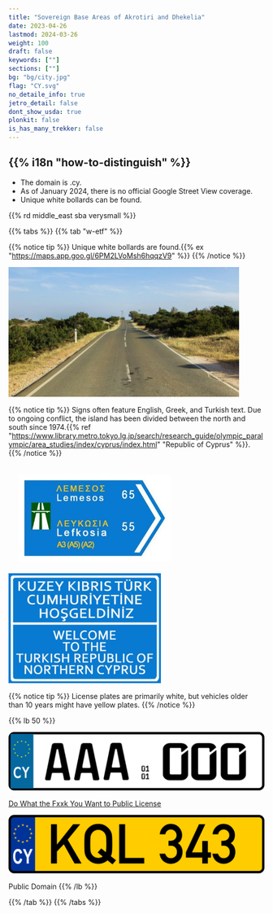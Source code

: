 ```yaml
---
title: "Sovereign Base Areas of Akrotiri and Dhekelia"
date: 2023-04-26
lastmod: 2024-03-26
weight: 100
draft: false
keywords: [""]
sections: [""]
bg: "bg/city.jpg"
flag: "CY.svg"
no_detaile_info: true
jetro_detail: false
dont_show_usda: true
plonkit: false
is_has_many_trekker: false
---
```


<div class="main-desciption country-description">
    <h2 class="section-title">{{% i18n "how-to-distinguish" %}}</h2>
    <ul class="rule-list">
        <li>The domain is <span class="quiz">.cy</span>.</li>
        <li>As of January 2024, there is no official Google Street View coverage.</li>
        <li>Unique white bollards can be found.</li>
    </ul>
    {{% rd middle_east sba verysmall %}}
</div>

{{% tabs %}}
{{% tab "w-etf" %}}

{{% notice tip %}}
Unique white bollards are found.{{% ex "https://maps.app.goo.gl/6PM2LVoMsh6hqqzV9" %}}
{{% /notice %}}

<div class="googlemap-if">
<img src="./cyprus_cavo_greko_national_18.jpg" width="90%">
</div>

{{% notice tip %}}
Signs often feature English, Greek, and Turkish text. Due to ongoing conflict, the island has been divided between the north and south since 1974.{{% ref "https://www.library.metro.tokyo.lg.jp/search/research_guide/olympic_paralympic/area_studies/index/cyprus/index.html" "Republic of Cyprus" %}}.
{{% /notice %}}

<div class="googlemap-if">
<img src="./bilingual_motorway_direction_sign.jpg" width="300px" style="margin:20px">
<img src="./turkish_republic_northern_cyprus_0.jpg" width="300px">
</div>

{{% notice tip %}}
License plates are primarily white, but vehicles older than 10 years might have yellow plates.
{{% /notice %}}

{{% lb 50 %}}

![](Cyprus_license_plate_2013_sample.svg)

[Do What the Fxxk You Want to Public License](http://www.wtfpl.net/about/)

![](Cyprus_license_plate_KQL-343.svg)

Public Domain
{{% /lb %}}

{{% /tab %}}
{{% /tabs %}}

